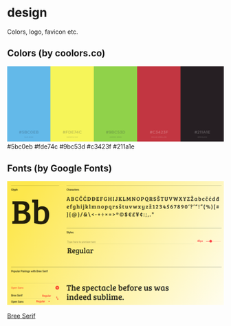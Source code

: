 # design
Colors, logo, favicon etc.

## Colors (by coolors.co)

[![](https://raw.githubusercontent.com/happywords/design/master/colors.png)](https://coolors.co/5bc0eb-fde74c-9bc53d-c3423f-211a1e)
#5bc0eb #fde74c #9bc53d #c3423f #211a1e

## Fonts (by Google Fonts)

[![](https://raw.githubusercontent.com/happywords/design/master/font-bree-serif.png)](https://fonts.google.com/specimen/Bree+Serif)

[Bree Serif](https://fonts.google.com/specimen/Bree+Serif)
